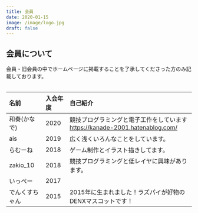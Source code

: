 ```yaml
---
title: 会員
date: 2020-01-15
image: /image/logo.jpg
draft: false
---
```


## 会員について
会員・旧会員の中でホームページに掲載することを了承してくださった方のみ記載しております。  
<br>

|名前|入会年度  | 自己紹介| 
|:---|:---|:---|
|和奏(かなで)|2020|競技プログラミングと電子工作をしています https://kanade-2001.hatenablog.com/|
|ais  |2019    |広く浅くいろんなことをしています。| 
| らむーね |2018            |ゲーム制作とイラスト描きしてます。| 
|zakio_10|2018    |競技プログラミングと低レイヤに興味があります。| 
|いっぺー|2017    |　　
|でんくすちゃん|2015            |2015年に生まれました！ラズパイが好物のDENXマスコットです！| 

 